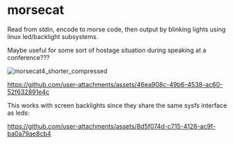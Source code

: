 # morsecat

Read from stdin, encode to morse code, then output by blinking lights using linux led/backlight subsystems.

Maybe useful for some sort of hostage situation during speaking at a conference???

![morsecat4_shorter_compressed](https://github.com/user-attachments/assets/6f97fc36-e88b-43d7-92d7-83a80b3481c6)

https://github.com/user-attachments/assets/46ea908c-49b6-4538-ac60-52f632891e4c

This works with screen backlights since they share the same sysfs interface as leds:

https://github.com/user-attachments/assets/8d5f074d-c715-4128-ac9f-ba0a79ae8cb4
